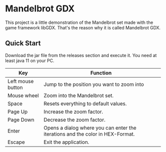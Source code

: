 
# Mandelbrot GDX

This project is a little demonstration of the Mandelbrot set made with the game framework libGDX. That's the reason why it is called Mandelbrot GDX.

## Quick Start

Download the jar file from the releases section and execute it. You need at least java 11 on your PC.

| Key  | Function |
| ------------- | ------------- |
| Left mouse button | Jump to the position you want to zoom into |
| Mouse wheel  | Zoom into the Mandelbrot set. |
| Space | Resets everything to default values. |
| Page Up | Increase the zoom factor. |
| Page Down | Decrease the zoom factor. |
| Enter  | Opens a dialog where you can enter the iterations and the color in HEX-Format.  |
| Escape | Exit the application.|

